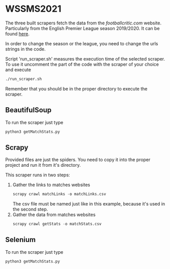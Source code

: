 # WSSMS2021
The three built scrapers fetch the data from the *footballcritic.com* website.
Particularly from the English Premier League season 2019/2020. It can be found [here](https://www.footballcritic.com/premier-league/season-2019-2020/matches/2/21558).

In order to change the season or the league, you need to change the urls strings in the code.

Script 'run_scraper.sh' measures the execution time of the selected scraper.
To use it uncomment the part of the code with the scraper of your choice and execute
```bash
./run_scraper.sh
```

Remember that you should be in the proper directory to execute the scraper.

## BeautifulSoup
To run the scraper just type
```python
python3 getMatchStats.py
```

## Scrapy
Provided files are just the spiders. You need to copy it into the proper project and run it from it's directory.

This scraper runs in two steps:
1. Gather the links to matches websites
    ```python
    scrapy crawl matchLinks -o matchLinks.csv
    ```
    The csv file must be named just like in this example, because it's used in the second step.
1. Gather the data from matches websites
    ```python
    scrapy crawl getStats -o matchStats.csv
    ```

## Selenium
To run the scraper just type
```python
python3 getMatchStats.py
```
